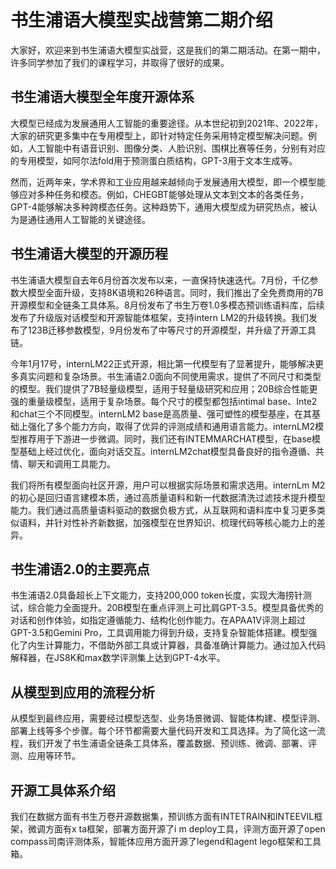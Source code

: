 # 书生浦语大模型实战营第二期介绍

大家好，欢迎来到书生浦语大模型实战营，这是我们的第二期活动。在第一期中，许多同学参加了我们的课程学习，并取得了很好的成果。

## 书生浦语大模型全年度开源体系

大模型已经成为发展通用人工智能的重要途径。从本世纪初到2021年、2022年，大家的研究更多集中在专用模型上，即针对特定任务采用特定模型解决问题。例如，人工智能中有语音识别、图像分类、人脸识别、围棋比赛等任务，分别有对应的专用模型，如阿尔法fold用于预测蛋白质结构，GPT-3用于文本生成等。

然而，近两年来，学术界和工业应用越来越倾向于发展通用大模型，即一个模型能够应对多种任务和模态。例如，CHEGBT能够处理从文本到文本的各类任务，GPT-4能够解决多种跨模态任务。这种趋势下，通用大模型成为研究热点，被认为是通往通用人工智能的关键途径。

## 书生浦语大模型的开源历程

书生浦语大模型自去年6月份首次发布以来，一直保持快速迭代。7月份，千亿参数大模型全面升级，支持8K语境和26种语言。同时，我们推出了全免费商用的7B开源模型和全链条工具体系。8月份发布了书生万卷1.0多模态预训练语料库，后续发布了升级版对话模型和开源智能体框架，支持intern LM2的升级转换。我们发布了123B迁移参数模型，9月份发布了中等尺寸的开源模型，并升级了开源工具链。

今年1月17号，internLM22正式开源，相比第一代模型有了显著提升，能够解决更多真实问题和复杂场景。书生浦语2.0面向不同使用需求，提供了不同尺寸和类型的模型。我们提供了7B轻量级模型，适用于轻量级研究和应用；20B综合性能更强的重量级模型，适用于复杂场景。每个尺寸的模型都包括intimal base、Inte2和chat三个不同模型。internLM2 base是高质量、强可塑性的模型基座，在其基础上强化了多个能力方向，取得了优异的评测成绩和通用语言能力。internLM2模型推荐用于下游进一步微调。同时，我们还有INTEMMARCHAT模型，在base模型基础上经过优化，面向对话交互。internLM2chat模型具备良好的指令遵循、共情、聊天和调用工具能力。

我们将所有模型面向社区开源，用户可以根据实际场景和需求选用。internLm M2的初心是回归语言建模本质，通过高质量语料和新一代数据清洗过滤技术提升模型能力。我们通过高质量语料驱动的数据负极方式，从互联网和语料库中复习更多类似语料，并针对性补齐新数据，加强模型在世界知识、梳理代码等核心能力上的差异。

## 书生浦语2.0的主要亮点

书生浦语2.0具备超长上下文能力，支持200,000 token长度，实现大海捞针测试，综合能力全面提升。20B模型在重点评测上可比肩GPT-3.5。模型具备优秀的对话和创作体验，如指定遵循能力、结构化创作能力。在APAA1V评测上超过GPT-3.5和Gemini Pro，工具调用能力得到升级，支持复杂智能体搭建。模型强化了内生计算能力，不借助外部工具或计算器，具备准确计算能力。通过加入代码解释器，在JS8K和max数学评测集上达到GPT-4水平。

## 从模型到应用的流程分析

从模型到最终应用，需要经过模型选型、业务场景微调、智能体构建、模型评测、部署上线等多个步骤。每个环节都需要大量代码开发和工具选择。为了简化这一流程，我们开发了书生浦语全链条工具体系，覆盖数据、预训练、微调、部署、评测、应用等环节。

## 开源工具体系介绍

我们在数据方面有书生万卷开源数据集，预训练方面有INTETRAIN和INTEEVIL框架，微调方面有x ta框架，部署方面开源了i m deploy工具，评测方面开源了open compass司南评测体系，智能体应用方面开源了legend和agent lego框架和工具箱。

